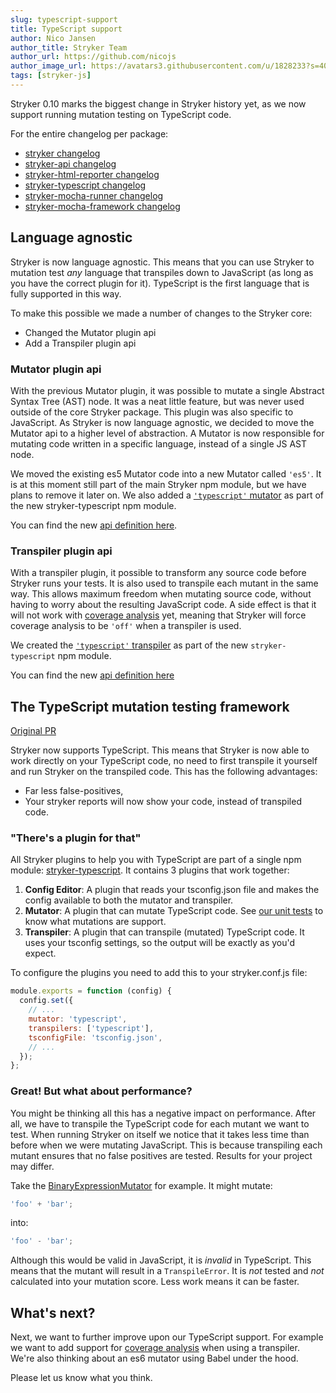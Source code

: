```yaml
---
slug: typescript-support
title: TypeScript support
author: Nico Jansen
author_title: Stryker Team
author_url: https://github.com/nicojs
author_image_url: https://avatars3.githubusercontent.com/u/1828233?s=400&u=fec18ad3776aaafec54c49bbd7173a841ae7ea59&v=4
tags: [stryker-js]
---
```


Stryker 0.10 marks the biggest change in Stryker history yet, as we now support running mutation testing on TypeScript code.

<!--truncate-->

For the entire changelog per package:

- [stryker changelog](https://github.com/stryker-mutator/stryker-js/blob/master/packages/stryker/CHANGELOG.md)
- [stryker-api changelog](https://github.com/stryker-mutator/stryker-js/blob/master/packages/stryker-api/CHANGELOG.md)
- [stryker-html-reporter changelog](https://github.com/stryker-mutator/stryker-js/blob/master/packages/stryker-html-reporter/CHANGELOG.md)
- [stryker-typescript changelog](https://github.com/stryker-mutator/stryker-js/blob/master/packages/stryker-typescript/CHANGELOG.md)
- [stryker-mocha-runner changelog](https://github.com/stryker-mutator/stryker-js/blob/master/packages/stryker-mocha-runner/CHANGELOG.md)
- [stryker-mocha-framework changelog](https://github.com/stryker-mutator/stryker-js/blob/master/packages/stryker-mocha-framework/CHANGELOG.md)

## Language agnostic

Stryker is now language agnostic. This means that you can use Stryker to mutation test _any_ language that
transpiles down to JavaScript (as long as you have the correct plugin for it). TypeScript is the first language that is
fully supported in this way.

To make this possible we made a number of changes to the Stryker core:

- Changed the Mutator plugin api
- Add a Transpiler plugin api

### Mutator plugin api

With the previous Mutator plugin, it was possible to mutate a single Abstract Syntax Tree (AST) node. It was a neat little feature,
but was never used outside of the core Stryker package. This plugin was also specific to JavaScript.
As Stryker is now language agnostic, we decided to move the Mutator api to a higher level of abstraction.
A Mutator is now responsible for mutating code written in a specific language, instead of a single JS AST node.

We moved the existing es5 Mutator code into a new Mutator called `'es5'`.
It is at this moment still part of the main Stryker npm module, but we have plans to remove it later on.
We also added a [`'typescript'` mutator](https://github.com/stryker-mutator/stryker-js/blob/master/packages/stryker-typescript/src/TypescriptMutator.ts)
as part of the new stryker-typescript npm module.

You can find the new [api definition here](https://github.com/stryker-mutator/stryker-js/blob/master/packages/stryker-api/src/mutant/Mutator.ts).

### Transpiler plugin api

With a transpiler plugin, it possible to transform any source code before Stryker runs your tests.
It is also used to transpile each mutant in the same way. This allows maximum freedom when
mutating source code, without having to worry about the resulting JavaScript code.
A side effect is that it will not work with [coverage analysis](https://github.com/stryker-mutator/stryker-js/tree/master/packages/stryker#type-of-coverage-analysis) yet,
meaning that Stryker will force coverage analysis to be `'off'` when a transpiler is used.

We created the [`'typescript'` transpiler](https://github.com/stryker-mutator/stryker-js/blob/master/packages/stryker-typescript/src/TypescriptTranspiler.ts)
as part of the new `stryker-typescript` npm module.

You can find the new [api definition here](https://github.com/stryker-mutator/stryker-js/blob/master/packages/stryker-api/src/transpile/Transpiler.ts)

## The TypeScript mutation testing framework

[Original PR](https://github.com/stryker-mutator/stryker-js/pull/376)

Stryker now supports TypeScript. This means that Stryker is now able to work
directly on your TypeScript code, no need to first transpile it yourself and run Stryker on the transpiled code.
This has the following advantages:

- Far less false-positives,
- Your stryker reports will now show your code, instead of transpiled code.

### "There's a plugin for that"

All Stryker plugins to help you with TypeScript are part of a single npm module: [stryker-typescript](https://www.npmjs.com/package/stryker-typescript).
It contains 3 plugins that work together:

1. **Config Editor**: A plugin that reads your tsconfig.json file and makes the config available to both the mutator and transpiler.
1. **Mutator**: A plugin that can mutate TypeScript code. See [our unit tests](https://github.com/stryker-mutator/stryker-js/tree/master/packages/stryker-typescript/test/unit/mutator) to know what mutations are support.
1. **Transpiler**: A plugin that can transpile (mutated) TypeScript code. It uses your tsconfig settings, so the output will be exactly as you'd expect.

To configure the plugins you need to add this to your stryker.conf.js file:

```javascript
module.exports = function (config) {
  config.set({
    // ...
    mutator: 'typescript',
    transpilers: ['typescript'],
    tsconfigFile: 'tsconfig.json',
    // ...
  });
};
```

### Great! But what about performance?

You might be thinking all this has a negative impact on performance.
After all, we have to transpile the TypeScript code for each mutant we want to test.
When running Stryker on itself we notice that it takes less time than before when we were mutating JavaScript.
This is because transpiling each mutant ensures that no false positives are tested. Results for your project may differ.

Take the [BinaryExpressionMutator](https://github.com/stryker-mutator/stryker-js/blob/master/packages/stryker-typescript/src/mutator/BinaryExpressionMutator.ts)
for example. It might mutate:

```typescript
'foo' + 'bar';
```

into:

```typescript
'foo' - 'bar';
```

Although this would be valid in JavaScript, it is _invalid_ in TypeScript.
This means that the mutant will result in a `TranspileError`. It is _not_ tested and _not_ calculated into your mutation score.
Less work means it can be faster.

## What's next?

Next, we want to further improve upon our TypeScript support. For example we want to add support
for [coverage analysis](https://github.com/stryker-mutator/stryker-js/tree/master/packages/stryker#type-of-coverage-analysis)
when using a transpiler. We're also thinking about an es6 mutator using Babel under the hood.

Please let us know what you think.
